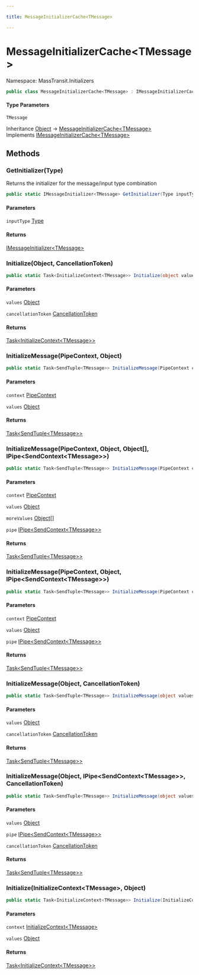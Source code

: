 ```yaml
---

title: MessageInitializerCache<TMessage>

---
```


# MessageInitializerCache\<TMessage\>

Namespace: MassTransit.Initializers

```csharp
public class MessageInitializerCache<TMessage> : IMessageInitializerCache<TMessage>
```

#### Type Parameters

`TMessage`<br/>

Inheritance [Object](https://learn.microsoft.com/en-us/dotnet/api/system.object) → [MessageInitializerCache\<TMessage\>](../masstransit-initializers/messageinitializercache-1)<br/>
Implements [IMessageInitializerCache\<TMessage\>](../masstransit-initializers/imessageinitializercache-1)

## Methods

### **GetInitializer(Type)**

Returns the initializer for the message/input type combination

```csharp
public static IMessageInitializer<TMessage> GetInitializer(Type inputType)
```

#### Parameters

`inputType` [Type](https://learn.microsoft.com/en-us/dotnet/api/system.type)<br/>

#### Returns

[IMessageInitializer\<TMessage\>](../../masstransit-abstractions/masstransit-initializers/imessageinitializer-1)<br/>

### **Initialize(Object, CancellationToken)**

```csharp
public static Task<InitializeContext<TMessage>> Initialize(object values, CancellationToken cancellationToken)
```

#### Parameters

`values` [Object](https://learn.microsoft.com/en-us/dotnet/api/system.object)<br/>

`cancellationToken` [CancellationToken](https://learn.microsoft.com/en-us/dotnet/api/system.threading.cancellationtoken)<br/>

#### Returns

[Task\<InitializeContext\<TMessage\>\>](https://learn.microsoft.com/en-us/dotnet/api/system.threading.tasks.task-1)<br/>

### **InitializeMessage(PipeContext, Object)**

```csharp
public static Task<SendTuple<TMessage>> InitializeMessage(PipeContext context, object values)
```

#### Parameters

`context` [PipeContext](../../masstransit-abstractions/masstransit/pipecontext)<br/>

`values` [Object](https://learn.microsoft.com/en-us/dotnet/api/system.object)<br/>

#### Returns

[Task\<SendTuple\<TMessage\>\>](https://learn.microsoft.com/en-us/dotnet/api/system.threading.tasks.task-1)<br/>

### **InitializeMessage(PipeContext, Object, Object[], IPipe\<SendContext\<TMessage\>\>)**

```csharp
public static Task<SendTuple<TMessage>> InitializeMessage(PipeContext context, object values, Object[] moreValues, IPipe<SendContext<TMessage>> pipe)
```

#### Parameters

`context` [PipeContext](../../masstransit-abstractions/masstransit/pipecontext)<br/>

`values` [Object](https://learn.microsoft.com/en-us/dotnet/api/system.object)<br/>

`moreValues` [Object[]](https://learn.microsoft.com/en-us/dotnet/api/system.object)<br/>

`pipe` [IPipe\<SendContext\<TMessage\>\>](../../masstransit-abstractions/masstransit/ipipe-1)<br/>

#### Returns

[Task\<SendTuple\<TMessage\>\>](https://learn.microsoft.com/en-us/dotnet/api/system.threading.tasks.task-1)<br/>

### **InitializeMessage(PipeContext, Object, IPipe\<SendContext\<TMessage\>\>)**

```csharp
public static Task<SendTuple<TMessage>> InitializeMessage(PipeContext context, object values, IPipe<SendContext<TMessage>> pipe)
```

#### Parameters

`context` [PipeContext](../../masstransit-abstractions/masstransit/pipecontext)<br/>

`values` [Object](https://learn.microsoft.com/en-us/dotnet/api/system.object)<br/>

`pipe` [IPipe\<SendContext\<TMessage\>\>](../../masstransit-abstractions/masstransit/ipipe-1)<br/>

#### Returns

[Task\<SendTuple\<TMessage\>\>](https://learn.microsoft.com/en-us/dotnet/api/system.threading.tasks.task-1)<br/>

### **InitializeMessage(Object, CancellationToken)**

```csharp
public static Task<SendTuple<TMessage>> InitializeMessage(object values, CancellationToken cancellationToken)
```

#### Parameters

`values` [Object](https://learn.microsoft.com/en-us/dotnet/api/system.object)<br/>

`cancellationToken` [CancellationToken](https://learn.microsoft.com/en-us/dotnet/api/system.threading.cancellationtoken)<br/>

#### Returns

[Task\<SendTuple\<TMessage\>\>](https://learn.microsoft.com/en-us/dotnet/api/system.threading.tasks.task-1)<br/>

### **InitializeMessage(Object, IPipe\<SendContext\<TMessage\>\>, CancellationToken)**

```csharp
public static Task<SendTuple<TMessage>> InitializeMessage(object values, IPipe<SendContext<TMessage>> pipe, CancellationToken cancellationToken)
```

#### Parameters

`values` [Object](https://learn.microsoft.com/en-us/dotnet/api/system.object)<br/>

`pipe` [IPipe\<SendContext\<TMessage\>\>](../../masstransit-abstractions/masstransit/ipipe-1)<br/>

`cancellationToken` [CancellationToken](https://learn.microsoft.com/en-us/dotnet/api/system.threading.cancellationtoken)<br/>

#### Returns

[Task\<SendTuple\<TMessage\>\>](https://learn.microsoft.com/en-us/dotnet/api/system.threading.tasks.task-1)<br/>

### **Initialize(InitializeContext\<TMessage\>, Object)**

```csharp
public static Task<InitializeContext<TMessage>> Initialize(InitializeContext<TMessage> context, object values)
```

#### Parameters

`context` [InitializeContext\<TMessage\>](../../masstransit-abstractions/masstransit-initializers/initializecontext-1)<br/>

`values` [Object](https://learn.microsoft.com/en-us/dotnet/api/system.object)<br/>

#### Returns

[Task\<InitializeContext\<TMessage\>\>](https://learn.microsoft.com/en-us/dotnet/api/system.threading.tasks.task-1)<br/>
